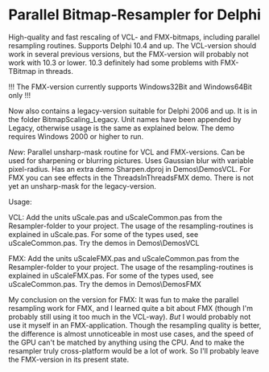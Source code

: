 # Parallel Bitmap-Resampler for Delphi

 High-quality and fast rescaling of VCL- and FMX-bitmaps, including parallel resampling routines.
 Supports Delphi 10.4 and up. The VCL-version should work in several previous versions, but the FMX-version will probably not work with 10.3 or lower. 10.3 definitely had some problems with FMX-TBitmap in threads.
 
 !!! The FMX-version currently supports Windows32Bit and Windows64Bit only !!!

Now also contains a legacy-version suitable for Delphi 2006 and up. It is in the folder BitmapScaling_Legacy. Unit names have been appended by Legacy, otherwise usage is the same as explained below. The demo requires Windows 2000 or higher to run.

*New*: Parallel unsharp-mask routine for VCL and FMX-versions. Can be used for sharpening or blurring pictures. Uses Gaussian blur with variable pixel-radius. Has an extra demo Sharpen.dproj in Demos\DemosVCL. For FMX you can see effects in the ThreadsInThreadsFMX demo. There is not yet an unsharp-mask for the legacy-version.

Usage:

  VCL: Add the units uScale.pas and uScaleCommon.pas from the Resampler-folder to your project. 
       The usage of the resampling-routines is explained in uScale.pas.
       For some of the types used, see uScaleCommon.pas.
       Try the demos in Demos\DemosVCL

  FMX: Add the units uScaleFMX.pas and uScaleCommon.pas from the Resampler-folder to your project. 
       The usage of the resampling-routines is explained in uScaleFMX.pas. 
       For some of the types used, see uScaleCommon.pas.
       Try the demos in Demos\DemosFMX

My conclusion on the version for FMX: It was fun to make the parallel resampling work for FMX, and I learned quite a bit about FMX (though I'm probably still using it too much in the VCL-way). *But* I would probably not use it myself in an FMX-application. Though the resampling quality is better, the difference is almost unnoticeable in most use cases, and the speed of the GPU can't be matched by anything using the CPU. And to make the resampler truly cross-platform would be a lot of work. So I'll probably leave the FMX-version in its present state. 
